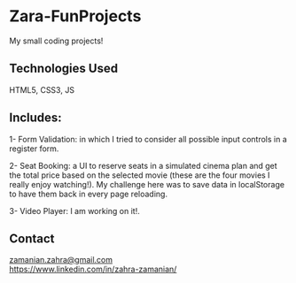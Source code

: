 # Zara-FunProjects
My small coding projects!

## Technologies Used
HTML5, CSS3, JS


## Includes:
1- Form Validation: in which I tried to consider all possible input controls in a register form. 

2- Seat Booking: a UI to reserve seats in a simulated cinema plan and get the total price based on the selected movie (these are the four movies  I really enjoy watching!). My challenge here was to save data in localStorage to have them back in every page reloading. 

3- Video Player: I am working on it!. 


## Contact
zamanian.zahra@gmail.com  
https://www.linkedin.com/in/zahra-zamanian/
